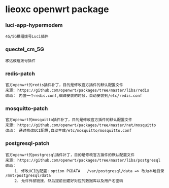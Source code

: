 # lieoxc openwrt package

### luci-app-hypermodem
    4G/5G模组拨号Luci插件
### quectel_cm_5G
    移远模组拨号插件
### redis-patch
    官方openwrt的redis插件补丁，目的是修改官方插件的默认配置文件
    来源: https://github.com/openwrt/packages/tree/master/libs/redis
    改动： 内置一个redis.conf,编译安装的时候，自动安装到/etc/redis.conf
### mosquitto-patch
    官方openwrt的mosquitto插件补丁，目的是修改官方插件的默认配置文件
    来源: https://github.com/openwrt/packages/tree/master/net/mosquitto
    改动： 通过修改UCI配置,自动生成/etc/mosquitto/mosquitto.conf
### postgresql-patch
    官方openwrt的postgresql插件补丁，目的是修改官方插件的默认配置文件
    来源: https://github.com/openwrt/packages/tree/master/libs/postgresql
    改动：
        1. 修改UCI的配置：option PGDATA	/var/postgresql/data => 改为本地目录 /mnt/postgresql/data
        2. 允许外部链接，然后提前创建好对应的数据库以及用户名密码
